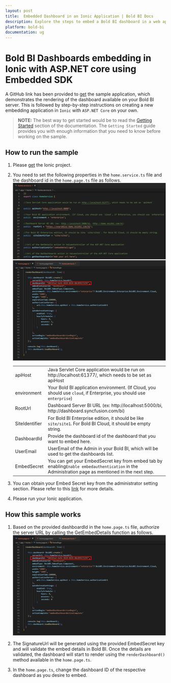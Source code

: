 ```yaml
---
layout: post
title:  Embedded Dashboard in an Ionic Application | Bold BI Docs
description: Explore the steps to embed a Bold BI dashboard in a web application built with ASP.NET Core and Ionic Frameworks.
platform: bold-bi
documentation: ug
---
```


# Bold BI Dashboards embedding in Ionic with ASP.NET core using Embedded SDK

A GitHub link has been provided to [get](https://github.com/boldbi/ionic-with-aspnet-core-sample) the sample application, which demonstrates the rendering of the dashboard available on your Bold BI server. This is followed by step-by-step instructions on creating a new embedding application in `Ionic` with `ASP.NET Core` on your own.

> **NOTE:** The best way to get started would be to read the [Getting Started](/getting-started/embedding-in-your-application/) section of the documentation. The `Getting Started` guide provides you with enough information that you need to know before working on the sample.     

## How to run the sample
 
 1. Please [get](https://github.com/boldbi/ionic-with-aspnet-core-sample) the Ionic project.

 2. You need to set the following properties in the `home.service.ts` file and the dashboard id in the `home.page.ts` file as follows.
    ![Ionic_properties](/static/assets/javascript/sample/images/ionic-properties.png#max-width=75%)
    ![Ionic_renderdashboard](/static/assets/javascript/sample/images/ionic-renderdashboard.png#max-width=75%)
  
    <meta charset="utf-8"/>
    <table>
    <tbody>
        <tr>
        <td align="left">apiHost</td>
        <td align="left">Java Servlet Core application would be run on http://localhost:61377/, which needs to be set as apiHost</td>
        </tr>
        <tr>
            <td align="left">environment</td>
            <td align="left">Your Bold BI application environment. (If Cloud, you should use <code>cloud</code>, if Enterprise, you should use <code>enterprise</code>)</td>
        </tr>
        <tr>
            <td align="left">RootUrl</td>
            <td align="left">Dashboard Server BI URL (ex: http://localhost:5000/bi, http://dashboard.syncfusion.com/bi)</td>
        </tr>
        <tr>
            <td align="left">SiteIdentifier</td>
            <td align="left">For Bold BI Enterprise edition, it should be like <code>site/site1</code>. For Bold BI Cloud, it should be empty string.</td>
        </tr>
        <tr>
        <td align="left">DashboardId</td>
            <td align="left">Provide the dashboard id of the dashboard that you want to embed here.</td>
        </tr>
        <tr>
            <td align="left">UserEmail</td>
            <td align="left">UserEmail of the Admin in your Bold BI, which will be used to get the dashboards list.</td>
        </tr>
        <tr>
        <td align="left">EmbedSecret</td>
            <td align="left">You can get your EmbedSecret key from embed tab by enabling<code>Enable embedauthentication</code> in the Administration page as mentioned in the next step.</td>
        </tr>    
    </tbody>
    </table>

 3. You can obtain your Embed Secret key from the administrator setting section. Please refer to this [link](/site-administration/embed-settings/) for more details.

 4. Please run your Ionic application.

## How this sample works

 1. Based on the provided dashboardId in the `home.page.ts` file, authorize the server URL by calling the GetEmbedDetails function as follows.
    ![Ionic_renderdashboard](/static/assets/javascript/sample/images/ionic-renderdashboard.png#max-width=75%)

 2. The SignatureUrl will be generated using the provided EmbedSecret key and will validate the embed details in Bold BI. Once the details are validated, the dashboard will start to render using the `renderDashboard()` method available in the `home.page.ts`.

 3. In the `home.page.ts`, change the dashboard ID of the respective dashboard as you desire to embed.